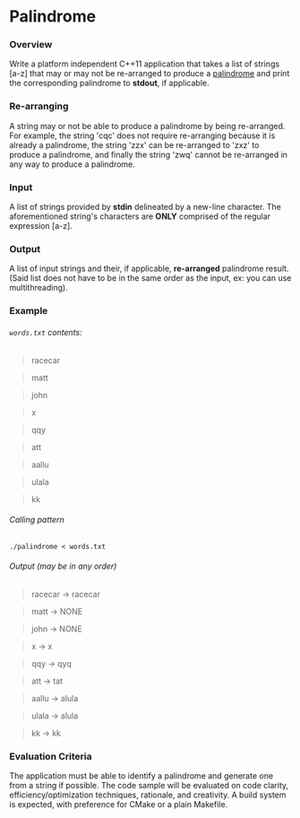 # Palindrome

### Overview
Write a platform independent C++11 application that takes a list of strings [a-z] that may or may not be re-arranged to produce a [palindrome](https://en.wikipedia.org/wiki/Palindrome) and print the corresponding palindrome to **stdout**, if applicable.

### Re-arranging
A string may or not be able to produce a palindrome by being re-arranged. For example, the string 'cqc' does not require re-arranging because it is already a palindrome, the string 'zzx' can be re-arranged to 'zxz' to produce a palindrome, and finally the string 'zwq' cannot be re-arranged in any way to produce a palindrome.

### Input
A list of strings provided by **stdin** delineated by a new-line character. The aforementioned string's characters are **ONLY** comprised of the regular expression [a-z].

### Output
A list of input strings and their, if applicable, **re-arranged** palindrome result. (Said list does not have to be in the same order as the input, ex: you can use multithreading).

### Example

###### `words.txt` contents:
> racecar

> matt

> john

> x

> qqy

> att

> aallu

> ulala

> kk

###### Calling pattern
`./palindrome < words.txt`


###### Output (may be in any order)
> racecar -> racecar

> matt -> NONE

> john -> NONE

> x -> x

> qqy -> qyq

> att -> tat

> aallu -> alula

> ulala -> alula

> kk -> kk

### Evaluation Criteria

The application must be able to identify a palindrome and generate one from a string if possible. The code sample will be evaluated on code clarity, efficiency/optimization techniques, rationale, and creativity. A build system is expected, with preference for CMake or a plain Makefile.
